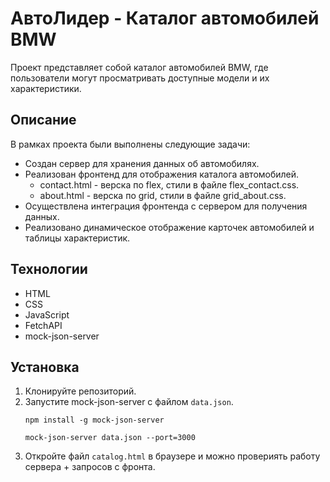 # АвтоЛидер - Каталог автомобилей BMW

Проект представляет собой каталог автомобилей BMW, где пользователи могут просматривать доступные модели и их характеристики.

## Описание

В рамках проекта были выполнены следующие задачи:

* Создан сервер для хранения данных об автомобилях.
* Реализован фронтенд для отображения каталога автомобилей.
  * contact.html - верска по flex, стили в файле flex_contact.css.
  * about.html - верска по grid, стили в файле grid_about.css.
* Осуществлена интеграция фронтенда с сервером для получения данных.
* Реализовано динамическое отображение карточек автомобилей и таблицы характеристик.

## Технологии

* HTML
* CSS
* JavaScript
* FetchAPI
* mock-json-server

## Установка

1.  Клонируйте репозиторий.
2.  Запустите mock-json-server с файлом `data.json`.
    ```
    npm install -g mock-json-server
    ```
    ```
    mock-json-server data.json --port=3000
    ```
3.  Откройте файл `catalog.html` в браузере и можно провериять работу сервера + запросов с фронта.